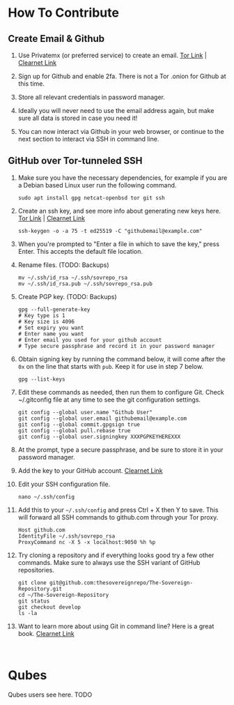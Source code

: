 # How To Contribute

## Create Email & Github

1. Use Privatemx (or preferred service) to create an email. [Tor Link](http://privao7wfgfbpf46lytcgla7fn7dcjpomp2djzm3lk3yy3i7zocvn5id.onion) | [Clearnet Link](https://privatemx.org)

2. Sign up for Github and enable 2fa. There is not a Tor .onion for Github at this time.

3. Store all relevant credentials in password manager.

4. Ideally you will never need to use the email address again, but make sure all data is stored in case you need it!

5. You can now interact via Github in your web browser, or continue to the next section to interact via SSH in command line.


## GitHub over Tor-tunneled SSH

1. Make sure you have the necessary dependencies, for example if you are a Debian based Linux user run the following command.
    ```
    sudo apt install gpg netcat-openbsd tor git ssh
    ```

2. Create an ssh key, and see more info about generating new keys here. [Tor Link](http://w5j6stm77zs6652pgsij4awcjeel3eco7kvipheu6mtr623eyyehj4yd.onion/wiki/SSH#Key_Generation) | [Clearnet Link](https://www.kicksecure.com/wiki/SSH#Key_Generation)
    ```
    ssh-keygen -o -a 75 -t ed25519 -C "githubemail@example.com"
    ```

3. When you're prompted to "Enter a file in which to save the key," press Enter. This accepts the default file location.

4. Rename files. (TODO: Backups)
    ```
    mv ~/.ssh/id_rsa ~/.ssh/sovrepo_rsa
    mv ~/.ssh/id_rsa.pub ~/.ssh/sovrepo_rsa.pub
    ```

5. Create PGP key. (TODO: Backups)
    ```
    gpg --full-generate-key
    # Key type is 1
    # Key size is 4096
    # Set expiry you want
    # Enter name you want
    # Enter email you used for your github account
    # Type secure passphrase and record it in your password manager
    ```

6.  Obtain signing key by running the command below, it will come after the `0x` on the line that starts with `pub`. Keep it for use in step 7 below.
    ```
    gpg --list-keys
    ```

7.  Edit these commands as needed, then run them to configure Git. Check ~/.gitconfig file at any time to see the git configuration settings.
    ```
    git config --global user.name "Github User"
    git config --global user.email githubemail@example.com
    git config --global commit.gpgsign true
    git config --global pull.rebase true
    git config --global user.signingkey XXXPGPKEYHEREXXX
    ```

8. At the prompt, type a secure passphrase, and be sure to store it in your password manager.

9. Add the key to your GitHub account. [Clearnet Link](https://help.github.com/en/github/authenticating-to-github/adding-a-new-ssh-key-to-your-github-account)

10. Edit your SSH configuration file.
    ```
    nano ~/.ssh/config
    ```

11. Add this to your `~/.ssh/config` and press Ctrl + X then Y to save. This will forward all SSH commands to github.com through your Tor proxy.
    ```
    Host github.com
    IdentityFile ~/.ssh/sovrepo_rsa
    ProxyCommand nc -X 5 -x localhost:9050 %h %p
    ```

12. Try cloning a repository and if everything looks good try a few other commands. Make sure to always use the SSH variant of GitHub repositories.
    ```
    git clone git@github.com:thesovereignrepo/The-Sovereign-Repository.git
    cd ~/The-Sovereign-Repository
    git status
    git checkout develop
    ls -la
    ```

13. Want to learn more about using Git in command line? Here is a great book. [Clearnet Link](https://git-scm.com/book/en/v2)

<br/>

# Qubes

Qubes users see here. TODO

<br/>
